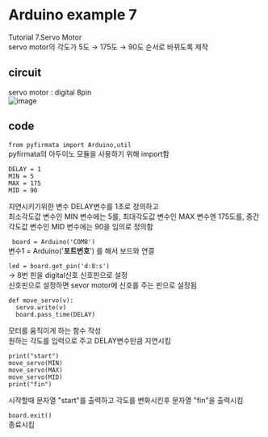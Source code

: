 # Arduino example 7
Tutorial 7.Servo Motor\
servo motor의 각도가 5도 → 175도 → 90도 순서로 바뀌도록 제작

## circuit
servo motor : digital 8pin\
![image](https://user-images.githubusercontent.com/79436159/109196147-afc06a00-77de-11eb-843c-20868af79ca1.png)

## code
``` from pyfirmata import Arduino,util ```\
pyfirmata의 아두이노 모듈을 사용하기 위해 import함 

```
DELAY = 1
MIN = 5
MAX = 175
MID = 90
```
지연시키기위한 변수 DELAY변수를 1초로 정의하고 \
최소각도값 변수인 MIN 변수에는 5를, 최대각도값 변수인 MAX 변수엔 175도를, 중간각도값 변수인 MID 변수에는 90을 임의로 정의함

``` board = Arduino('COM8')``` \
변수1 = Arduino('**포트번호**') 를 해서 보드와 연결 

 ```led = board.get_pin('d:8:s') ```\
  -> 8번 핀을 digital신호 신호핀으로 설정\
  신호핀으로 설정하면 sevor motor에 신호를 주는 핀으로 설정됨
  
```
def move_servo(v):
  servo.write(v)
  board.pass_time(DELAY)
```
모터를 움직이게 하는 함수 작성\
원하는 각도를 입력으로 주고 DELAY변수만큼 지연시킴

```
print("start")
move_servo(MIN)
move_servo(MAX)
move_servo(MID)
print("fin")
```
시작할때 문자열 "start"를 출력하고 각도를 변화시킨후 문자열 "fin"을 출력시킴

```board.exit()``` \
종료시킴

